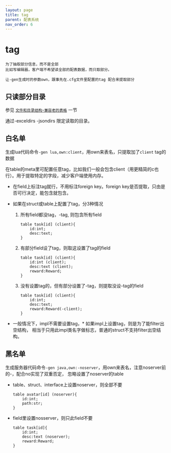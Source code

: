 ```yaml
---
layout: page
title: tag
parent: 配表系统
nav_order: 6
---
```



# tag

```
为了抽取部分信息，而不是全部
比如写编辑器，客户端不希望读全部的配表数据，而只取部分。

让-gen生成时的参数own，跟事先在.cfg文件里配置的tag 配合来提取部分
```

## 只读部分目录

参见 [`文件和目录结构`-`兼容老的表格`](./directoryStructure.html#兼容老的表格) 一节

通过-exceldirs -jsondirs 限定读取的目录。



## 白名单

生成lua代码命令`-gen lua,own:client`，用own来表名，只提取加了`client` tag的数据

在table的meta里可配置任意tag，比如我们一般会包含client（用更精简的c也行）。用于提取特定的字段，减少客户端使用内存。

- 在field上标注tag就行，不用标注foreign key。foreign key是否提取，只由是否可行决定，能包含就包含。

- 如果在struct或table上配置了tag，分3种情况
  1. 所有field都没tag，-tag, 则包含所有field
     ```
     table task[id] (client){
         id:int;
         desc:text;
     }
     ```

  2. 有部分field设了tag，则取这设置了tag的field
     ```
     table task[id] (client){
         id:int (client);
         desc:text (client);
         reward:Reward;
     }
     ```
    
  3. 没有设置tag的，但有部分设置了-tag，则提取没设-tag的field

     ```
     table task[id] (client){
         id:int;
         desc:text;
         reward:Reward(-client);
     }
     ```

- 一般情况下，impl不需要设置tag，* 如果impl上设置tag，则是为了能filter出空结构，
    相当于只用此impl类名字做标志，普通的struct不支持filter出空结构。



## 黑名单

生成服务器代码命令`-gen java,own:-noserver`，用own来表名，注意noserver前的-，配合no实现了双重否定，
忽略设置了noserver的table

- table、struct、interface上设置noserver，则全部不要
    ```
    table avatar[id] (noserver){
        id:int;
        path:str;
    }
    ```

- field里设置nosserver，则只此field不要
    ```
    table task[id]{
        id:int;
        desc:text (noserver);
        reward:Reward;
    }
    ```

